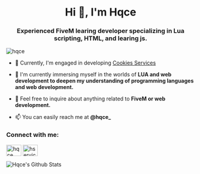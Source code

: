 <h1 align="center">Hi 👋, I'm Hqce</h1>
<h3 align="center">Experienced FiveM learing developer specializing in Lua scripting, HTML, and learing js.</h3>

<p align="left"> <img src="https://komarev.com/ghpvc/?username=hqce&label=Profile%20views&color=000000&style=flat" alt="hqce" /> </p>

- 🔭 Currently, I'm engaged in developing [Cookies Services](https://discord.gg/)

- 🌱 I'm currently immersing myself in the worlds of **LUA and web development to deepen my understanding of programming languages and web development.**

- 💬 Feel free to inquire about anything related to **FiveM or web development.**

- 📫 You can easily reach me at **@hqce_**

<h3 align="left">Connect with me:</h3>
<p align="left">
<a href="https://www.youtube.com/@Tyxo0172" target="blank"><img align="center" src="https://raw.githubusercontent.com/rahuldkjain/github-profile-readme-generator/master/src/images/icons/Social/youtube.svg" alt="hqce" height="30" width="40" /></a>
<a href="https://discord.gg/" target="blank"><img align="center" src="https://raw.githubusercontent.com/rahuldkjain/github-profile-readme-generator/master/src/images/icons/Social/discord.svg" alt="hservices" height="30" width="40" /></a>
</p>

![Hqce's Github Stats](https://github-readme-stats.vercel.app/api?username=hqce&theme=transparent&show_icons=true)
